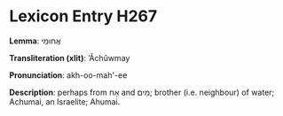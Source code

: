# Lexicon Entry H267

**Lemma**: אֲחוּמַי

**Transliteration (xlit)**: ʼĂchûwmay

**Pronunciation**: akh-oo-mah'-ee

**Description**:
perhaps from אָח and מַיִם; brother (i.e. neighbour) of water; Achumai, an Israelite; Ahumai.
